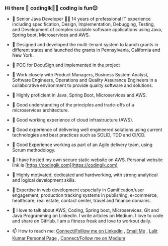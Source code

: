 ### Hi there 👋 codinglk👨‍💻 coding is fun😊

<!--
**codinglk/codinglk** is a ✨ _special_ ✨ repository because its `README.md` (this file) appears on your GitHub profile.

Here are some ideas to get you started:

- 🔭 I’m currently working on Java, Spring Boot, Microservices and AWS. 13 years of professional IT experience including specification, Design, Implementation, Debugging, Testing, and Development of complex scalable software applications using Java, Springboot and AWS.
- 🌱 I’m currently learning ...
- 👯 I’m looking to collaborate on ...
- 🤔 I’m looking for help with ...
- 💬 Ask me about ...
- 📫 How to reach me: ...
- 😄 Pronouns: ...
- ⚡ Fun fact: ...
-->
- 🔭 Senior Java Developer 🧑‍💻 14 years of professional IT experience including specification, Design, Implementation, Debugging, Testing, and Development of complex scalable software applications using Java, Spring boot, Microservices and AWS. 

- 🔭 Designed and developed the multi-tenant system to launch grants in different states and launched the grants in Pennsylvania, California and New York.
 
- 🔭 POC for DocuSign and implemented in the project

- 🔭 Work closely with Product Managers, Business System Analyst, Software Engineers, Operations and Quality Assurance Engineers in a collaborative environment to provide quality software and solutions. 

- 🔭 Highly proficient in Java, Spring Boot, Microservices and AWS.

- 🔭 Good understanding of the principles and trade-offs of a microservices architecture.

- 🔭 Good working experience of cloud infrastructure (AWS).

- 🔭 Good experience of delivering well engineered solutions using current technologies and best practices such as SOLID, TDD and CI/CD.

- 🔭 Good Experience working as part of an Agile delivery team, using Scrum methodology.

- 🔭 I have hosted my own secure static website on AWS. Personal website link is [https://codinglk.com](https://codinglk.com)

- 🔭 Highly motivated, dedicated and hardworking, with strong analytical and logical development skills.

- 🔭 Expertise in web development especially in Gamification/user engagement, production tracking systems in publishing, e-commerce, healthcare, real estate, contact center, travel and finance domains.

- 🔭 I love to talk about AWS, Coding, Spring boot, Microservices, Git and Java Programming on LinkedIn. I write articles on Medium. I love to code and share on GitHub. I am a fitness freak and love to workout daily.

- 📫 How to reach me: [Connect/Folllow me on LinkedIn](https://www.linkedin.com/in/codinglk/) , [Email Me](mailto:lalit.kumar8618@gmail.com) , [Lalit Kumar Personal Page](https://codinglk.com) , [Connect/Follow me on Medium](https://medium.com/@codinglk)
